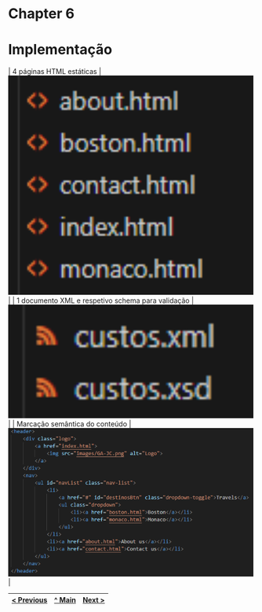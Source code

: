 # Chapter 6
# Implementação

| 4 páginas HTML estáticas | <img src="docs-img/4pg.png" alt="contact" width="500" /> |
| 1 documento XML e respetivo schema para validação | <img src="docs-img/xml-xsd.png" alt="contact" width="500" /> |
| Marcação semântica do conteúdo | <img src="docs-img/semantica.png" alt="contact" width="500" /> |

| [< Previous](C5.md) | [^ Main](../README.md) | [Next >](C7.md) |
|:----------------------------------:|:----------------------------------:|:----------------------------------:|
